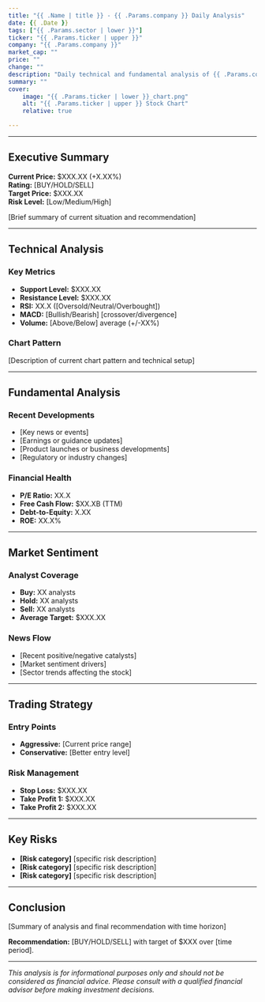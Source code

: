 ```yaml
---
title: "{{ .Name | title }} - {{ .Params.company }} Daily Analysis" 
date: {{ .Date }}
tags: ["{{ .Params.sector | lower }}"]
ticker: "{{ .Params.ticker | upper }}"
company: "{{ .Params.company }}"
market_cap: ""
price: ""
change: ""
description: "Daily technical and fundamental analysis of {{ .Params.company }} ({{ .Params.ticker | upper }}) stock performance, market sentiment, and trading recommendations." 
summary: "" 
cover:
    image: "{{ .Params.ticker | lower }}_chart.png"
    alt: "{{ .Params.ticker | upper }} Stock Chart"
    relative: true

---
```


---

## Executive Summary

**Current Price:** $XXX.XX (+X.XX%)  
**Rating:** [BUY/HOLD/SELL]  
**Target Price:** $XXX.XX  
**Risk Level:** [Low/Medium/High]  

[Brief summary of current situation and recommendation]

---

## Technical Analysis

### Key Metrics
- **Support Level:** $XXX.XX
- **Resistance Level:** $XXX.XX
- **RSI:** XX.X ([Oversold/Neutral/Overbought])
- **MACD:** [Bullish/Bearish] [crossover/divergence]
- **Volume:** [Above/Below] average (+/-XX%)

### Chart Pattern
[Description of current chart pattern and technical setup]

---

## Fundamental Analysis

### Recent Developments
- [Key news or events]
- [Earnings or guidance updates]
- [Product launches or business developments]
- [Regulatory or industry changes]

### Financial Health
- **P/E Ratio:** XX.X
- **Free Cash Flow:** $XX.XB (TTM)
- **Debt-to-Equity:** X.XX
- **ROE:** XX.X%

---

## Market Sentiment

### Analyst Coverage
- **Buy:** XX analysts
- **Hold:** XX analysts  
- **Sell:** XX analysts
- **Average Target:** $XXX.XX

### News Flow
- [Recent positive/negative catalysts]
- [Market sentiment drivers]
- [Sector trends affecting the stock]

---

## Trading Strategy

### Entry Points
- **Aggressive:** [Current price range]
- **Conservative:** [Better entry level]

### Risk Management
- **Stop Loss:** $XXX.XX
- **Take Profit 1:** $XXX.XX
- **Take Profit 2:** $XXX.XX

---

## Key Risks

- **[Risk category]** [specific risk description]
- **[Risk category]** [specific risk description]
- **[Risk category]** [specific risk description]

---

## Conclusion

[Summary of analysis and final recommendation with time horizon]

**Recommendation:** [BUY/HOLD/SELL] with target of $XXX over [time period].

---

*This analysis is for informational purposes only and should not be considered as financial advice. Please consult with a qualified financial advisor before making investment decisions.*